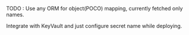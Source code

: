 TODO : Use any ORM for object(POCO) mapping, currently fetched only names.

Integrate with KeyVault and just configure secret name while deploying.
